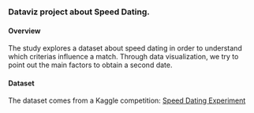 ### __Dataviz project about Speed Dating.__

#### __Overview__
The study explores a dataset about speed dating in order to understand which criterias influence a match. Through data visualization, we try to point out the main factors to obtain a second date.

#### __Dataset__
The dataset comes from a Kaggle competition: [Speed Dating Experiment](https://www.kaggle.com/annavictoria/speed-dating-experiment#Speed%20Dating%20Data%20Key.doc)
